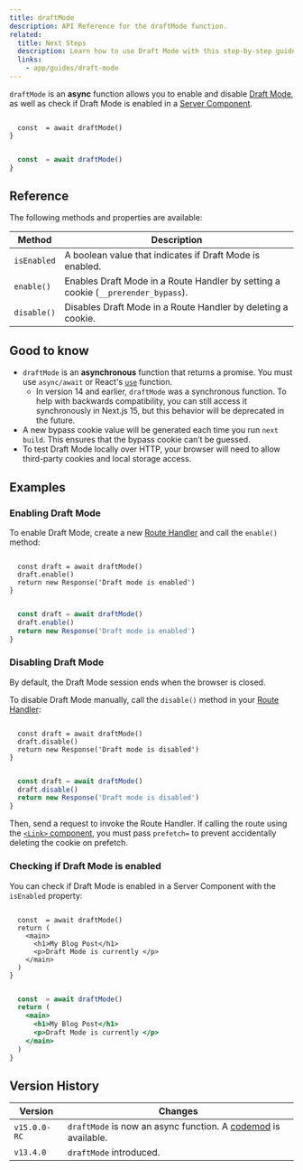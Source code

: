 ```yaml
---
title: draftMode
description: API Reference for the draftMode function.
related:
  title: Next Steps
  description: Learn how to use Draft Mode with this step-by-step guide.
  links:
    - app/guides/draft-mode
---
```


`draftMode` is an **async** function allows you to enable and disable [Draft Mode](/docs/app/guides/draft-mode), as well as check if Draft Mode is enabled in a [Server Component](/docs/app/getting-started/server-and-client-components).

```tsx filename="app/page.ts" switcher

  const  = await draftMode()
}
```

```jsx filename="app/page.js" switcher

  const  = await draftMode()
}
```

## Reference

The following methods and properties are available:

| Method      | Description                                                                       |
| ----------- | --------------------------------------------------------------------------------- |
| `isEnabled` | A boolean value that indicates if Draft Mode is enabled.                          |
| `enable()`  | Enables Draft Mode in a Route Handler by setting a cookie (`__prerender_bypass`). |
| `disable()` | Disables Draft Mode in a Route Handler by deleting a cookie.                      |

## Good to know

- `draftMode` is an **asynchronous** function that returns a promise. You must use `async/await` or React's [`use`](https://react.dev/reference/react/use) function.
  - In version 14 and earlier, `draftMode` was a synchronous function. To help with backwards compatibility, you can still access it synchronously in Next.js 15, but this behavior will be deprecated in the future.
- A new bypass cookie value will be generated each time you run `next build`. This ensures that the bypass cookie can’t be guessed.
- To test Draft Mode locally over HTTP, your browser will need to allow third-party cookies and local storage access.

## Examples

### Enabling Draft Mode

To enable Draft Mode, create a new [Route Handler](/docs/app/api-reference/file-conventions/route) and call the `enable()` method:

```tsx filename="app/draft/route.ts" switcher

  const draft = await draftMode()
  draft.enable()
  return new Response('Draft mode is enabled')
}
```

```js filename="app/draft/route.js" switcher

  const draft = await draftMode()
  draft.enable()
  return new Response('Draft mode is enabled')
}
```

### Disabling Draft Mode

By default, the Draft Mode session ends when the browser is closed.

To disable Draft Mode manually, call the `disable()` method in your [Route Handler](/docs/app/api-reference/file-conventions/route):

```tsx filename="app/draft/route.ts" switcher

  const draft = await draftMode()
  draft.disable()
  return new Response('Draft mode is disabled')
}
```

```js filename="app/draft/route.js" switcher

  const draft = await draftMode()
  draft.disable()
  return new Response('Draft mode is disabled')
}
```

Then, send a request to invoke the Route Handler. If calling the route using the [`<Link>` component](/docs/app/api-reference/components/link), you must pass `prefetch=` to prevent accidentally deleting the cookie on prefetch.

### Checking if Draft Mode is enabled

You can check if Draft Mode is enabled in a Server Component with the `isEnabled` property:

```tsx filename="app/page.ts" switcher

  const  = await draftMode()
  return (
    <main>
      <h1>My Blog Post</h1>
      <p>Draft Mode is currently </p>
    </main>
  )
}
```

```jsx filename="app/page.js" switcher

  const  = await draftMode()
  return (
    <main>
      <h1>My Blog Post</h1>
      <p>Draft Mode is currently </p>
    </main>
  )
}
```

## Version History

| Version      | Changes                                                                                                  |
| ------------ | -------------------------------------------------------------------------------------------------------- |
| `v15.0.0-RC` | `draftMode` is now an async function. A [codemod](/docs/app/guides/upgrading/codemods#150) is available. |
| `v13.4.0`    | `draftMode` introduced.                                                                                  |